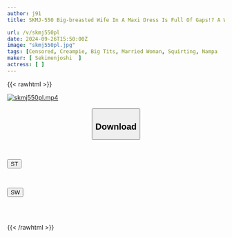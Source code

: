 ```yaml
---
author: j91
title: SKMJ-550 Big-breasted Wife In A Maxi Dress Is Full Of Gaps!? A Wife In Her 20s Who Is Raising A Child Is Asked, "Can I Use A Vibrator On You While You're Still Wearing Your Clothes?" A Big Tit That Looks Like It's About To Spill Out Even Through Her Clothes! A See-through Mansuji! A Squirting Stain! This Defenseless Young Wife Has Her First Quick Massage Experience...

url: /v/skmj550pl
date: 2024-09-26T15:50:00Z
image: "skmj550pl.jpg"
tags: [Censored, Creampie, Big Tits, Married Woman, Squirting, Nampa	]
maker: [ Sekimenjoshi  ]
actress: [ ]
---
```



{{< rawhtml >}}

<div class="video" data-videoid="3x6RaeevBDTDa9">
    <a href="javascript:;">
        <img src="/v/skmj550pl/skmj550pl.jpg" width="WIDTH" height="HEIGHT" alt="skmj550pl.mp4" loading="lazy">
    </a>
</div>

<script type="text/javascript" src="https://j91.asia/asset/on-demand-st.js"></script>

<br>
  <link rel="stylesheet" href="https://j91.asia/asset/bs5.css">
  
  <center>
  <button class="btn btn-primary" type="button" data-bs-toggle="collapse" data-bs-target=".multi-collapse" aria-expanded="false" aria-controls="multiCollapseExample1 multiCollapseExample2"><h2>Download</h2></button></center>
</p>
<div class="row">
  <div class="col">
    <div class="collapse multi-collapse" id="multiCollapseExample1">
      <div class="card card-body">
	      	      <br>
<div class="buttons">  
<p><a href="/v/skmj550pl/st.html" target="_blank"><button class="btn-hover color-3"><i class="fa fa-download"></i> ST</button></a></p></div>
    </div>
  </div>
</div>
  <div class="col">
    <div class="collapse multi-collapse" id="multiCollapseExample2">
      <div class="card card-body">
	      <br>
<div class="buttons">
<p><a href="/v/skmj550pl/sw.html" target="_blank"><button class="btn-hover color-2"><i class="fa fa-download"></i> SW</button></a></p></div>
<br><br>
      </div>
    </div>
  </div>
</div>

{{< /rawhtml >}}